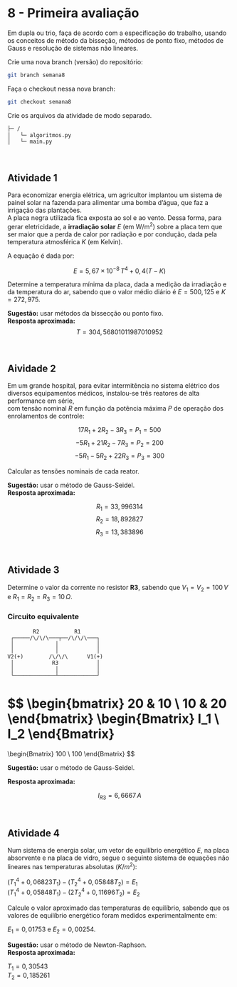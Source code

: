 # 8 - Primeira avaliação
Em dupla ou trio, faça de acordo com a especificação do trabalho, usando os conceitos de método da bisseção, métodos de ponto fixo, métodos de Gauss e resolução de sistemas não lineares.

Crie uma nova branch (versão) do repositório:

```bash
git branch semana8
```

Faça o checkout nessa nova branch:

```bash
git checkout semana8
```

Crie os arquivos da atividade de modo separado.

```txt
├─ /
│   └─ algoritmos.py
│   └─ main.py
```

<br/>

## Atividade 1
Para economizar energia elétrica, um agricultor implantou um sistema de painel solar na fazenda para alimentar uma bomba d’água, que faz a irrigação das plantações.  
A placa negra utilizada fica exposta ao sol e ao vento. Dessa forma, para gerar eletricidade, a **irradiação solar** $E$ (em $\text{W/m}^2$) sobre a placa tem que ser maior que a perda de calor por radiação e por condução, dada pela temperatura atmosférica $K$ (em Kelvin).

A equação é dada por:

$$
E = 5,67 \times 10^{-8} \, T^4 + 0,4(T - K)
$$

Determine a temperatura mínima da placa, dada a medição da irradiação e da temperatura do ar, sabendo que o valor médio diário é $E = 500,125$ e $K = 272,975$.

**Sugestão:** usar métodos da bissecção ou ponto fixo.  
**Resposta aproximada:**  
$$
T = 304{,}56801011987010952
$$

<br/>

## Aividade 2
Em um grande hospital, para evitar intermitência no sistema elétrico dos diversos equipamentos médicos, instalou-se três reatores de alta performance em série,  
com tensão nominal $R$ em função da potência máxima $P$ de operação dos enrolamentos de controle:

$$
17R_1 + 2R_2 - 3R_3 = P_1 = 500
$$
$$
-5R_1 + 21R_2 - 7R_3 = P_2 = 200
$$
$$
-5R_1 - 5R_2 + 22R_3 = P_3 = 300
$$

Calcular as tensões nominais de cada reator.

**Sugestão:** usar o método de Gauss-Seidel.  
**Resposta aproximada:**

$$
R_1 = 33{,}996314
$$
$$
R_2 = 18{,}892827
$$
$$
R_3 = 13{,}383896
$$

<br />

## Atividade 3
Determine o valor da corrente no resistor **R3**, sabendo que $V_1 = V_2 = 100\,V$ e $R_1 = R_2 = R_3 = 10\,\Omega$.

### Circuito equivalente

            R2           R1
     ┌─────/\/\/\───┬──/\/\/\───┐
     │             │            │
     │             │            │
    V2(+)        /\/\/\      V1(+)
     │            R3            │
     │             │            │
     └─────────────┴────────────┘

$$
\begin{bmatrix}
20 & 10 \\
10 & 20
\end{bmatrix}
\begin{Bmatrix}
I_1 \\
I_2
\end{Bmatrix}
=
\begin{Bmatrix}
100 \\
100
\end{Bmatrix}
$$

**Sugestão:** usar o método de Gauss-Seidel.

**Resposta aproximada:**

$$
I_{R3} = 6{,}6667\,A
$$

<br />

## Atividade 4

Num sistema de energia solar, um vetor de equilíbrio energético $E$, na placa absorvente e na placa de vidro, segue o seguinte sistema de equações não lineares nas temperaturas absolutas $(K/m^2)$:

$(T_1^4 + 0,06823T_1) - (T_2^4 + 0,05848T_2) = E_1$  
$(T_1^4 + 0,05848T_1) - (2T_2^4 + 0,11696T_2) = E_2$

Calcule o valor aproximado das temperaturas de equilíbrio, sabendo que os valores de equilíbrio energético foram medidos experimentalmente em:  

$E_1 = 0,01753$ e $E_2 = 0,00254$.

**Sugestão:** usar o método de Newton-Raphson.  
**Resposta aproximada:**

$T_1 = 0,30543$  
$T_2 = 0,185261$
